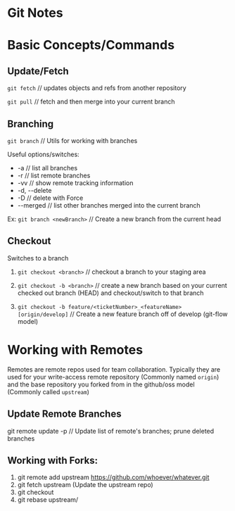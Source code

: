 # Git Notes

# Basic Concepts/Commands

## Update/Fetch

`git fetch` // updates objects and refs from another repository

`git pull` // fetch and then merge into your current branch

## Branching

`git branch` // Utils for working with branches

Useful options/switches:
* -a // list all branches
* -r // list remote branches
* -vv // show remote tracking information
* -d, --delete
* -D // delete with Force
* --merged // list other branches merged into the current branch

Ex: `git branch <newBranch>` // Create a new branch from the current head


## Checkout

Switches to a branch

1.  `git checkout <branch>` // checkout a branch to your staging area

1.  `git checkout -b <branch>` // create a new branch based on your current checked out branch (HEAD) and checkout/switch to that branch

1.  `git checkout -b feature/<ticketNumber>_<featureName> [origin/develop]`  // Create a new feature branch off of develop (git-flow model)

# Working with Remotes

Remotes are remote repos used for team collaboration.  Typically they are used for your write-access remote repository (Commonly named `origin`) and the base repository you forked from in the github/oss model (Commonly called `upstream`)

## Update Remote Branches

git remote update <branchName> -p // Update list of remote's branches; prune deleted branches

## Working with Forks:

1. git remote add upstream https://github.com/whoever/whatever.git
1. git fetch upstream (Update the upstream repo)
1. git checkout <localBranch>
1. git rebase upstream/<targetBranch>
